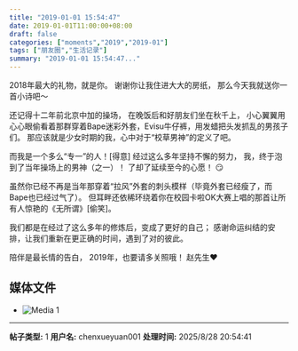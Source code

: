 ```yaml
---
title: "2019-01-01 15:54:47"
date: 2019-01-01T11:00:00+08:00
draft: false
categories: ["moments","2019","2019-01"]
tags: ["朋友圈","生活记录"]
summary: "2019-01-01 15:54:47..."
---
```


2018年最大的礼物，就是你。
谢谢你让我住进大大的房纸，
那么今天我就送你一首小诗吧～

还记得十二年前北京中加的操场，
在晚饭后和好朋友们坐在秋千上，
小心翼翼用心心眼偷看着那群穿着Bape迷彩外套，Evisu牛仔裤，用发蜡把头发抓乱的男孩子们。
那应该就是少女时期的我，心中对于“校草男神”的定义了吧。

而我是一个多么“专一”的人！[得意]
经过这么多年坚持不懈的努力，
我，终于泡到了当年操场上的男神（之一）！
了却了延续至今的心愿！
😏

虽然你已经不再是当年那穿着“拉风”外套的刺头模样（毕竟外套已经瘦了，而Bape也已经过气了）。
但耳畔还依稀环绕着你在校园卡啦OK大赛上唱的那首让所有人惊艳的《无所谓》[偷笑]。

我们都是在经过了这么多年的修炼后，变成了更好的自己；
感谢命运纠结的安排，让我们重新在更正确的时间，遇到了对的彼此。

陪伴是最长情的告白，
2019年，也要请多关照哦！
赵先生❤️

## 媒体文件

- ![Media 1](/Moments/photos/2019-01-01/201901011554470.jpg)

---

**帖子类型:** 1
**用户名:** chenxueyuan001
**处理时间:** 2025/8/28 20:54:41